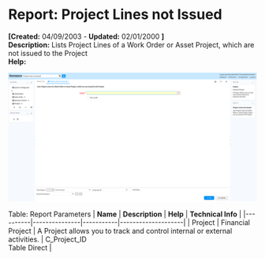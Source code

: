# Report: Project Lines not Issued

**[Created:** 04/09/2003 - **Updated:** 02/01/2000 **]**  
**Description:** Lists Project Lines of a Work Order or Asset Project, which are not issued to the Project  
**Help:**   

![](/img/docs/manual/ProjectLinesnotIssued-Report_iDempiere_v12.0.0.png)

Table: Report Parameters
| **Name** | **Description** | **Help** | **Technical Info** |
|----------|---------------|-----------|--------------------|
| Project | Financial Project | A Project allows you to track and control internal or external activities. | C_Project_ID<br/>Table Direct | 


